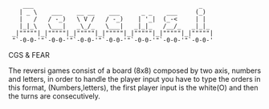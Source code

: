 
        ___                                              _    
       | _ \    ___    __ __    ___      _ _    ___     (_)   
       |   /   / -_)   \ V /   / -_)    | '_|  (_-<     | |   
       |_|_\   \___|   _\_/_   \___|   _|_|_   /__/_   _|_|_  
     _|"""""|_|"""""|_|"""""|_|"""""|_|"""""|_|"""""|_|"""""| 
     "`-0-0-'"`-0-0-'"`-0-0-'"`-0-0-'"`-0-0-'"`-0-0-'"`-0-0-' 
 

   CGS & FEAR
  
  The reversi games consist of a board (8x8) composed by two axis, numbers and letters, in order to handle the player input you have to type the orders in this format, (Numbers,letters), the first player input is the white(O) and then the turns are consecutively.
